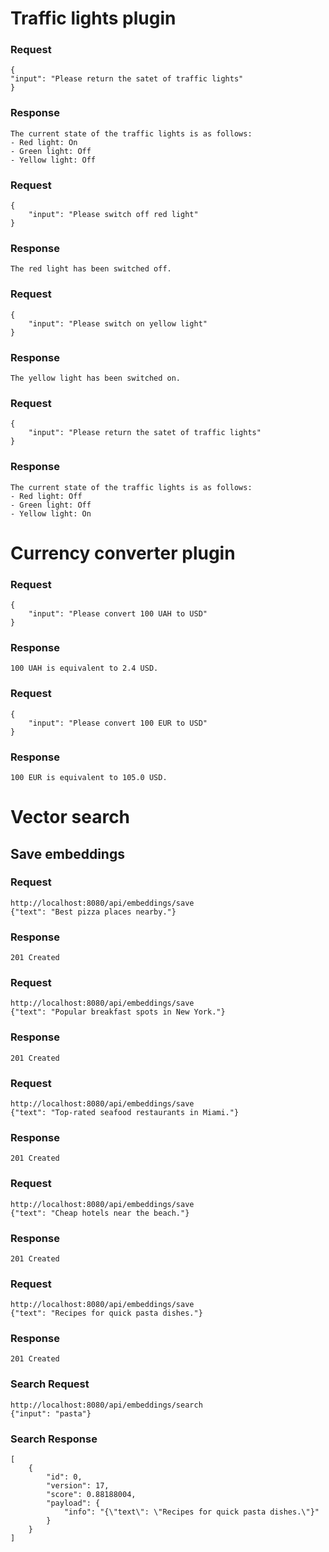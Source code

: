 # Traffic lights plugin

### Request
````
{
"input": "Please return the satet of traffic lights"   
}
````

### Response
````
The current state of the traffic lights is as follows:
- Red light: On
- Green light: Off
- Yellow light: Off
````

### Request
````
{
    "input": "Please switch off red light"   
}
````

### Response
````
The red light has been switched off.
````

### Request
````
{
    "input": "Please switch on yellow light"   
}
````

### Response
````
The yellow light has been switched on.
````

### Request
````
{
    "input": "Please return the satet of traffic lights"   
}
````

### Response
````
The current state of the traffic lights is as follows:
- Red light: Off
- Green light: Off
- Yellow light: On
````

# Currency converter plugin

### Request
````
{
    "input": "Please convert 100 UAH to USD"   
}
````

### Response
````
100 UAH is equivalent to 2.4 USD.
````

### Request
````
{
    "input": "Please convert 100 EUR to USD"   
}
````
### Response
````
100 EUR is equivalent to 105.0 USD.
````

# Vector search

## Save embeddings

### Request
````
http://localhost:8080/api/embeddings/save
{"text": "Best pizza places nearby."}
````

### Response
````
201 Created
````

### Request
````
http://localhost:8080/api/embeddings/save
{"text": "Popular breakfast spots in New York."}
````

### Response
````
201 Created
````

### Request
````
http://localhost:8080/api/embeddings/save
{"text": "Top-rated seafood restaurants in Miami."}
````

### Response
````
201 Created
````
### Request
````
http://localhost:8080/api/embeddings/save
{"text": "Cheap hotels near the beach."}
````

### Response
````
201 Created
````

### Request
````
http://localhost:8080/api/embeddings/save
{"text": "Recipes for quick pasta dishes."}
````

### Response
````
201 Created
````

### Search Request
````
http://localhost:8080/api/embeddings/search
{"input": "pasta"}
````

### Search Response
````
[
    {
        "id": 0,
        "version": 17,
        "score": 0.88188004,
        "payload": {
            "info": "{\"text\": \"Recipes for quick pasta dishes.\"}"
        }
    }
]
````
